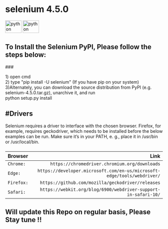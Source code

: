 <h1 align="left">selenium 4.5.0</h1>
<div align="left">
  <img src="https://cdn.jsdelivr.net/gh/devicons/devicon/icons/python/python-original.svg" height="40" width="52" alt="python logo"  />

  <img src="https://cdn.jsdelivr.net/gh/devicons/devicon/icons/selenium/selenium-original.svg" height="40" width="52" alt="python logo"  />
</div>

###

<h2 align="left">To Install the Selenium PyPI, Please follow the steps below:</h2>
###

<p align="left">1) open cmd <br> 2) type "pip install -U selenium" (If you have pip on your system)<br> 3)Alternately, you can download the source distribution from PyPI (e.g. selenium-4.5.0.tar.gz), unarchive it, and run<br>      python setup.py install</p>

###

<h2 align="left">#Drivers</h2>

<p align="left">Selenium requires a driver to interface with the chosen browser. Firefox, for example, requires geckodriver, which needs to be installed before the below examples can be run. Make sure it’s in your PATH, e. g., place it in /usr/bin or /usr/local/bin.</p>

###
| Browser        | Link  |
| :------------  | --------: |
| `Chrome:`      | `https://chromedriver.chromium.org/downloads`   |
| `Edge:`        | `https://developer.microsoft.com/en-us/microsoft-edge/tools/webdriver/`   |
| `Firefox:`     | `https://github.com/mozilla/geckodriver/releases`   |
| `Safari:`      | `https://webkit.org/blog/6900/webdriver-support-in-safari-10/`   |


###
<h2>Will update this Repo on regular basis, Please Stay tune !!</h2>


###
